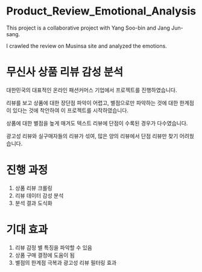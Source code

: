 # Product_Review_Emotional_Analysis
This project is a collaborative project with Yang Soo-bin and Jang Jun-sang.

I crawled the review on Musinsa site and analyzed the emotions.

# 무신사 상품 리뷰 감성 분석

대한민국의 대표적인 온라인 패션커머스 기업에서 프로젝트를 진행하였습니다.

리뷰를 보고 상품에 대한 장단점 파악이 어렵고, 별점으로만 파악하는 것에 대한 한계점이 있다는 것에 착안하여 이 프로젝트를 시작하였습니다.

상품에 대한 별점을 높게 매겨도 텍스트 리뷰에 단점이 수록된 경우가 다수였습니다.

광고성 리뷰와 실구매자들의 리뷰가 섞여, 많은 양의 리뷰에서 단점 리뷰만 찾기 어려웠습니다.

# 진행 과정
1. 상품 리뷰 크롤링
2. 리뷰 데이터 감성 분석
3. 분석 결과 도식화

# 기대 효과
1. 리뷰 감정 별 특징을 파악할 수 있음
2. 상품 구매 결정에 도움이 됨
3. 별점의 한계점 극복과 광고성 리뷰 필터링 효과
